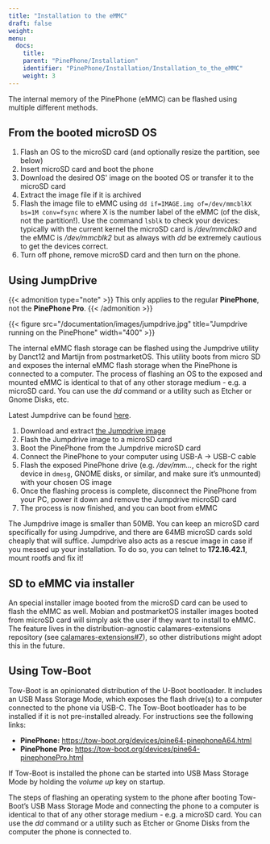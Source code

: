 ```yaml
---
title: "Installation to the eMMC"
draft: false
weight: 
menu:
  docs:
    title:
    parent: "PinePhone/Installation"
    identifier: "PinePhone/Installation/Installation_to_the_eMMC"
    weight: 3
---
```


The internal memory of the PinePhone (eMMC) can be flashed using multiple different methods.

## From the booted microSD OS

1. Flash an OS to the microSD card (and optionally resize the partition, see below)
2. Insert microSD card and boot the phone
3. Download the desired OS' image on the booted OS or transfer it to the microSD card
4. Extract the image file if it is archived
5. Flash the image file to eMMC using `dd if=IMAGE.img of=/dev/mmcblkX bs=1M conv=fsync` where X is the number label of the eMMC (of the disk, not the partition!). Use the command `lsblk` to check your devices: typically with the current kernel the microSD card is _/dev/mmcblk0_ and the eMMC is _/dev/mmcblk2_ but as always with _dd_ be extremely cautious to get the devices correct.
6. Turn off phone, remove microSD card and then turn on the phone.

## Using JumpDrive

{{< admonition type="note" >}}
 This only applies to the regular **PinePhone**, not the **PinePhone Pro**.
{{< /admonition >}}

{{< figure src="/documentation/images/jumpdrive.jpg" title="Jumpdrive running on the PinePhone" width="400" >}}

The internal eMMC flash storage can be flashed using the Jumpdrive utility by Danct12 and Martijn from postmarketOS. This utility boots from micro SD and exposes the internal eMMC flash storage when the PinePhone is connected to a computer. The process of flashing an OS to the exposed and mounted eMMC is identical to that of any other storage medium - e.g. a microSD card. You can use the _dd_ command or a utility such as Etcher or Gnome Disks, etc.

Latest Jumpdrive can be found [here](https://github.com/dreemurrs-embedded/Jumpdrive/releases/).

1. Download and extract [the Jumpdrive image](https://github.com/dreemurrs-embedded/Jumpdrive/releases)
2. Flash the Jumpdrive image to a microSD card
3. Boot the PinePhone from the Jumpdrive microSD card
4. Connect the PinePhone to your computer using USB-A -> USB-C cable
5. Flash the exposed PinePhone drive (e.g. _/dev/mm..._, check for the right device in `dmesg`, GNOME disks, or similar, and make sure it’s unmounted) with your chosen OS image
6. Once the flashing process is complete, disconnect the PinePhone from your PC, power it down and remove the Jumpdrive microSD card
7. The process is now finished, and you can boot from eMMC

The Jumpdrive image is smaller than 50MB. You can keep an microSD card specifically for using Jumpdrive, and there are 64MB microSD cards sold cheaply that will suffice. Jumpdrive also acts as a rescue image in case if you messed up your installation. To do so, you can telnet to **172.16.42.1**, mount rootfs and fix it!

## SD to eMMC via installer

An special installer image booted from the microSD card can be used to flash the eMMC as well. Mobian and postmarketOS installer images booted from microSD card will simply ask the user if they want to install to eMMC. The feature lives in the distribution-agnostic calamares-extensions repository (see [calamares-extensions#7](https://github.com/calamares/calamares-extensions/pull/7)), so other distributions might adopt this in the future.

## Using Tow-Boot

Tow-Boot is an opinionated distribution of the U-Boot bootloader. It includes an USB Mass Storage Mode, which exposes the flash drive(s) to a computer connected to the phone via USB-C. The Tow-Boot bootloader has to be installed if it is not pre-installed already. For instructions see the following links:

* **PinePhone:** https://tow-boot.org/devices/pine64-pinephoneA64.html
* **PinePhone Pro:** https://tow-boot.org/devices/pine64-pinephonePro.html

If Tow-Boot is installed the phone can be started into USB Mass Storage Mode by holding the _volume up_ key on startup.

The steps of flashing an operating system to the phone after booting Tow-Boot’s USB Mass Storage Mode and connecting the phone to a computer is identical to that of any other storage medium - e.g. a microSD card. You can use the _dd_ command or a utility such as Etcher or Gnome Disks from the computer the phone is connected to.
